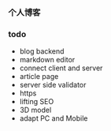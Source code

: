 ### 个人博客

### todo
* blog backend
* markdown editor
* connect client and server
* article page
* server side validator
* https
* lifting SEO
* 3D model
* adapt PC and Mobile